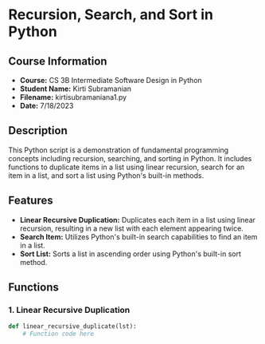 # Recursion, Search, and Sort in Python

## Course Information
- **Course:** CS 3B Intermediate Software Design in Python
- **Student Name:** Kirti Subramanian
- **Filename:** kirtisubramaniana1.py
- **Date:** 7/18/2023

## Description
This Python script is a demonstration of fundamental programming concepts including recursion, searching, and sorting in Python. It includes functions to duplicate items in a list using linear recursion, search for an item in a list, and sort a list using Python's built-in methods.

## Features
- **Linear Recursive Duplication:** Duplicates each item in a list using linear recursion, resulting in a new list with each element appearing twice.
- **Search Item:** Utilizes Python's built-in search capabilities to find an item in a list.
- **Sort List:** Sorts a list in ascending order using Python's built-in sort method.

## Functions
### 1. Linear Recursive Duplication
```python
def linear_recursive_duplicate(lst):
    # Function code here
